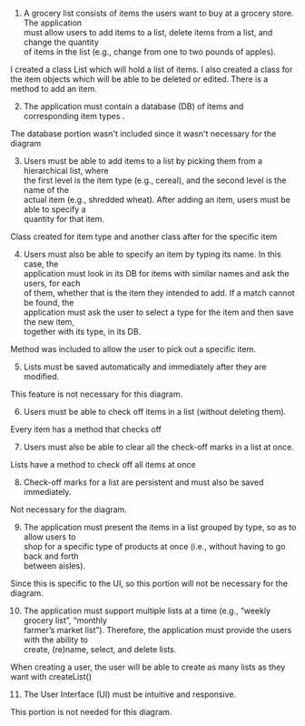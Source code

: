 1. A grocery list consists of items the users want to buy at a grocery store. The application                
must allow users to add items to a list, delete items from a list, and change the quantity                 
of items in the list (e.g., change from one to two pounds of apples). 

I created a class List which will hold a list of items. I also created a class for the item objects which will be able to be deleted or edited. There is a method to add an item.

2. The application must contain a database (DB) of items​  and corresponding item types​ . 

The database portion wasn't included since it wasn't necessary for the diagram

3. Users must be able to add items to a list by picking them from a hierarchical list, where                 
the first level is the item type (e.g., cereal), and the second level is the name of the                 
actual item (e.g., shredded wheat). After adding an item, users must be able to specify a               
quantity for that item. 

Class created for item type and another class after for the specific item

4. Users must also be able to specify an item by typing its name. In this case, the                
application must look in its DB for items with similar names and ask the users, for each                
of them, whether that is the item they intended to add. If a match cannot be found, the                 
application must ask the user to select a type for the item and then save the new item,                 
together with its type, in its DB. 

Method was included to allow the user to pick out a specific item.

5. Lists must be saved automatically and immediately after they are modified. 

This feature is not necessary for this diagram.

6. Users must be able to check off items in a list (without deleting them). 

Every item has a method that checks off 

7. Users must also be able to clear all the check-off marks in a list at once. 

Lists have a method to check off all items at once

8. Check-off marks for a list are persistent and must also be saved immediately. 

Not necessary for the diagram.

9. The application must present the items in a list grouped by type, so as to allow users to                 
shop for a specific type of products at once (i.e., without having to go back and forth                
between aisles). 

Since this is specific to the UI, so this portion will not be necessary for the diagram.

10. The application must support multiple lists at a time (e.g., “weekly grocery list”, “monthly             
farmer’s market list”). Therefore, the application must provide the users with the ability to             
create, (re)name, select, and delete lists. 

When creating a user, the user will be able to create as many lists as they want with createList()

11. The User Interface (UI) must be intuitive and responsive.

This portion is not needed for this diagram.

